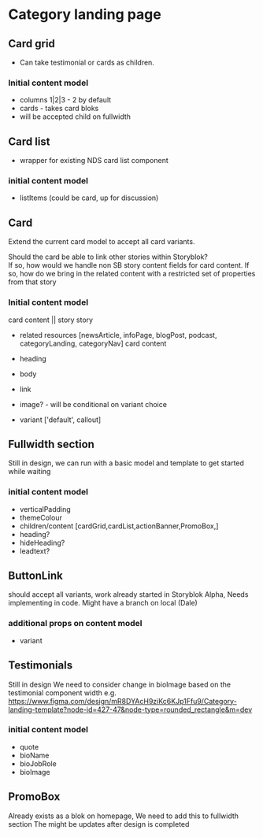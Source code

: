 # Category landing page

## Card grid

- Can take testimonial or cards as children.

### Initial content model

- columns 1|2|3 - 2 by default
- cards - takes card bloks
- will be accepted child on fullwidth

## Card list

- wrapper for existing NDS card list component

### initial content model

- listItems (could be card, up for discussion)

## Card

Extend the current card model to accept all card variants.

Should the card be able to link other stories within Storyblok?  
If so, how would we handle non SB story content fields for card content.
If so, how do we bring in the related content with a restricted set of properties from that story

### Initial content model

card content || story
story

- related resources [newsArticle, infoPage, blogPost, podcast, categoryLanding, categoryNav]
card content
- heading
- body
- link
- image? - will be conditional on variant choice

- variant ['default', callout]

## Fullwidth section

Still in design, we can run with a basic model and template to get started while waiting

### initial content model

- verticalPadding
- themeColour
- children/content [cardGrid,cardList,actionBanner,PromoBox,]
- heading?
- hideHeading?
- leadtext?

## ButtonLink

should accept all variants, work already started in Storyblok Alpha,
Needs implementing in code. Might have a branch on local (Dale)

### additional props on content model

- variant

## Testimonials

Still in design
We need to consider change in bioImage based on the testimonial component width
e.g. <https://www.figma.com/design/mR8DYAcH9ziKc6KJp1Ffu9/Category-landing-template?node-id=427-47&node-type=rounded_rectangle&m=dev>

### initial content model

- quote
- bioName
- bioJobRole
- bioImage

## PromoBox

Already exists as a blok on homepage,
We need to add this to fullwidth section
The might be updates after design is completed
